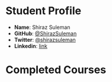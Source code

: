 # Student Profile

- **Name**: Shiraz Suleman
- **GitHub**: [@ShirazSuleman]()
- **Twitter**: [@shirazsuleman]()
- **Linkedin**: [link](https://www.linkedin.com/profile/view?id=AAMAABQ7PUwBa_Pci1qY4DU1EP1xPzg-Af8ElV0&trk=hp-identity-name)

# Completed Courses
